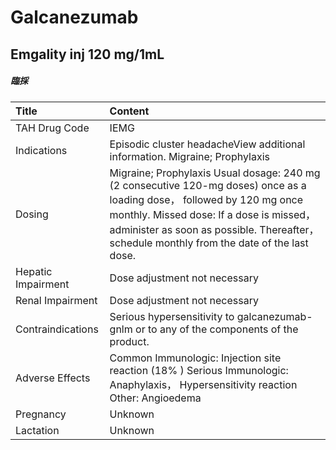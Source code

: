 # Galcanezumab

## Emgality inj 120 mg/1mL

##### 臨採

| Title              | Content                                                                                                                                                                                                                                                            |
|:-------------------|:-------------------------------------------------------------------------------------------------------------------------------------------------------------------------------------------------------------------------------------------------------------------|
| TAH Drug Code      | IEMG                                                                                                                                                                                                                                                               |
| Indications        | Episodic cluster headacheView additional information. Migraine; Prophylaxis                                                                                                                                                                                        |
| Dosing             | Migraine; Prophylaxis Usual dosage: 240 mg (2 consecutive 120-mg doses) once as a loading dose， followed by 120 mg once monthly. Missed dose: If a dose is missed， administer as soon as possible. Thereafter， schedule monthly from the date of the last dose. |
| Hepatic Impairment | Dose adjustment not necessary                                                                                                                                                                                                                                      |
| Renal Impairment   | Dose adjustment not necessary                                                                                                                                                                                                                                      |
| Contraindications  | Serious hypersensitivity to galcanezumab-gnlm or to any of the components of the product.                                                                                                                                                                          |
| Adverse Effects    | Common Immunologic: Injection site reaction (18% ) Serious Immunologic: Anaphylaxis， Hypersensitivity reaction Other: Angioedema                                                                                                                                  |
| Pregnancy          | Unknown                                                                                                                                                                                                                                                            |
| Lactation          | Unknown                                                                                                                                                                                                                                                            |

